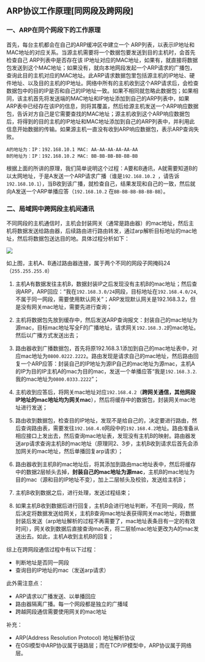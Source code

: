 ## ARP协议工作原理[同网段及跨网段]

### 一、ARP在同个网段下的工作原理

首先，每台主机都会在自己的ARP缓冲区中建立一个 ARP列表，以表示IP地址和MAC地址的对应关系。当源主机需要将一个数据包要发送到目的主机时，会首先检查自己 ARP列表中是否存在该 IP地址对应的MAC地址，如果有，就直接将数据包发送到这个MAC地址；如果没有，就向本地网段发起一个ARP请求的广播包，查询此目的主机对应的MAC地址。此ARP请求数据包里包括源主机的IP地址、硬件地址、以及目的主机的IP地址。网络中所有的主机收到这个ARP请求后，会检查数据包中的目的IP是否和自己的IP地址一致。如果不相同就忽略此数据包；如果相同，该主机首先将发送端的MAC地址和IP地址添加到自己的ARP列表中，如果ARP表中已经存在该IP的信息，则将其覆盖，然后给源主机发送一个ARP响应数据包，告诉对方自己是它需要查找的MAC地址；源主机收到这个ARP响应数据包后，将得到的目的主机的IP地址和MAC地址添加到自己的ARP列表中，并利用此信息开始数据的传输。如果源主机一直没有收到ARP响应数据包，表示ARP查询失败。

```
A的地址为：IP：192.168.10.1 MAC: AA-AA-AA-AA-AA-AA 
B的地址为：IP：192.168.10.2 MAC: BB-BB-BB-BB-BB-BB 
```

根据上面的所讲的原理，我们简单说明这个过程：A要和B通讯，A就需要知道B的以太网地址，于是A发送一个ARP请求广播（谁是`192.168.10.2 `，请告诉`192.168.10.1`），当B收到该广播，就检查自己，结果发现和自己的一致，然后就向A发送一个ARP单播应答（`192.168.10.2` 在`BB-BB-BB-BB-BB-BB`）。


### 二、局域网中跨网段主机间通讯

不同网段的主机通信时，主机会封装网关（通常是路由器）的mac地址，然后主机将数据发送给路由器，后续路由进行路由转发，通过arp解析目标地址的mac地址，然后将数据包送达目的地。具体过程分析如下：

![](https://img3.doubanio.com/view/photo/l/public/p2535455641.jpg)

如上图，主机A、B通过路由器连接，属于两个不同的网段子网掩码24（`255.255.255.0`）

1. 主机A有数据发往主机B，数据封装IP之后发现没有主机B的mac地址；然后查询ARP，ARP回应：“我在`192.168.3.0/24`网段，目标地址在`192.168.4.0/24`,不属于同一网段，需要使用默认网关”；ARP发现默认网关是192.168.3.2，但是没有网关mac地址，需要先进行查询；


2. 主机将数据包先放到缓存中，然后发送ARP查询报文：封装自己的mac地址为源mac，目标mac地址写全F的广播地址，请求网关`192.168.3.2`的mac地址。然后以广播方式发送出去；

3. 路由器收到广播数据包，首先将原192.168.3.1添加到自己的mac地址表中，对应mac地址为`0800.0222.2222`。路由发现是请求自己的mac地址，然后路由回复一个ARP应答：封装自己的IP地址为源IP自己的mac地址为源mac，主机A的IP为目的IP主机A的mac为目的mac，发送一个单播应答“我是`192.168.3.2`.我的mac地址为`0800.0333.2222`”；

4. 主机收到应答后，将网关mac地址对应`192.168.4.2`（**跨网关通信，其他网段IP地址的mac地址均为网关mac**），然后将缓存中的数据包，封装网关mac地址进行发送；

5. 路由收到数据包，检查目的IP地址，发现不是给自己的，决定要进行路由，然后查询路由表，需要发往`192.168.4.0`网段中的`192.168.4.2`地址。路由准备从相应接口上发出去，然后查询mac地址表，发现没有主机B的映射。路由器发送arp请求查询主机B的mac地址（原理同2、3步，主机B收到请求后首先会添加网关的mac地址，然后单播回复arp请求）；

6. 路由器收到主机B的mac地址后，将其添加到路由mac地址表中，然后将缓存中的数据2层帧头去掉，**封装自己的mac地址为源mac**，主机B的mac地址为目的mac（源和目的IP地址不变），加上二层帧头及校验，发送给主机B；

7. 主机B收到数据之后，进行处理，发送过程结束；

8. 如果主机B收到数据后进行回复，主机B会进行地址判断，不在同一网段，然后决定将数据发送给网关，主机B查询mac地址表获得网关mac地址，将数据封装后发送（arp地址解析的过程不再需要了，mac地址表条目有一定的有效时间），网关收到数据后直接查询mac表，将二层帧mac地址更改为A的mac发送出去。如此，主机A收到主机B的回复；

综上在跨网段通信过程中有以下过程：

* 判断地址是否同一网段
* 查询目的IP地址的mac（发送arp请求）

此外需注意点：

* ARP请求以广播发送、以单播回应
* 路由器隔离广播。每一个网段都是独立的广播域
* 跨越网段通信需要使用网关的mac地址

补充：

* ARP(Address Resolution Protocol) 地址解析协议
* 在OSI模型中ARP协议属于链路层；而在TCP/IP模型中，ARP协议属于网络层。





